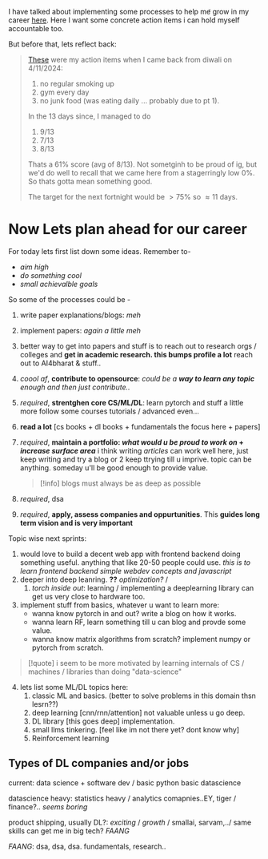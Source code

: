 
I have talked about implementing some processes to help me̛ grow in my career [here](https://amusebouche.bearblog.dev/what-would-you-like-to-learn/). Here I want some concrete action items i can hold myself accountable too. 

But before that, lets reflect back:

> [These](https://amusebouche.bearblog.dev/touching-grass/) were my action items when I came back from diwali on 4/11/2024:
> 1. no regular smoking up
> 2. gym every day
> 3. no junk food (was eating daily ... probably due to pt 1). 
>    
> In the 13 days since, I managed to do 
> 1. 9/13
> 2. 7/13
> 3. 8/13
>    
> Thats a 61% score (avg of 8/13). Not sometginh to be proud of ig, but we'd do well to recall that we came here from a stagerringly low 0%. So thats gotta mean something good. 
> 
> The target for the next fortnight would be $>{75}\%$ so $\approx 11$ days.

# Now Lets plan ahead for our career

For today lets first list down some ideas. Remember to-
- *aim high*
- *do something cool*
- *small achievalble goals*


So some of the processes could be - 
1. write paper explanations/blogs: *meh*
2. implement papers: *again a little meh*
3. better way to get into papers and stuff is to reach out to research orgs / colleges and **get in academic research. this bumps profile a lot** reach out to AI4bharat & stuff..
4. *coool af*, **contribute to opensource**: *could be a **way to learn any topic** enough and then just contribute..* 
5. *required*, **strentghen core CS/ML/DL**: learn pytorch and stuff a little more follow some courses tutorials / advanced even... 
6. **read a lot**  [cs books + dl books + fundamentals the focus here + papers]
7. *required*, **maintain a portfolio: *what would u be proud to work on* + *increase surface area*** i think writing *articles* can work well here, just keep writing and try a blog or 2 keep ttrying till u imprive. topic can be anything. someday u'll be good enough to provide value. 
   > [!info] blogs must always be as deep as possible
   
8.  *required*, dsa
9. *required*, **apply, assess companies and oppurtunities**. This **guides long term vision and is very important**


Topic wise next sprints:

1. would love to build a decent web app with frontend backend doing something useful. anything that like 20-50 people could use. *this is to learn frontend backend simple webdev concepts and javascript*
2. deeper into deep leanring. **??** *optimization?* / 
	1. *torch inside out*: learning / implementing a deeplearning library can get us very close to hardware too.
3. implement stuff from basics, whatever u want to learn more:
	- wanna know pytorch in and out? write a blog on how it works. 
	- wanna learn RF, learn something till u can blog and provde some value. 
	- wanna know matrix algorithms from scratch? implement numpy or pytorch from scratch.

> [!quote] i seem to be more motivated by learning internals of CS / machines / libraries than doing "data-science"

4. lets list some ML/DL topics here:
   1. classic ML and basics. (better to solve problems in this domain thsn lesrn??)
   2. deep learning [cnn/rnn/attention] not valuable unless u go deep.
   3. DL library [this goes deep] implementation.
   4. small llms tinkering. [feel like im not there yet? dont know why]
   5. Reinforcement learning

## Types of DL companies and/or jobs

current: data science + software dev / basic python basic datascience

datascience heavy: statistics heavy / analytics comapnies..EY, tiger / finance?.. *seems boring*

product shipping, usually DL?: *exciting* / *growth* / smallai, sarvam,../ same skills can get me in big tech? *FAANG*

*FAANG*: dsa, dsa, dsa. fundamentals, research..
